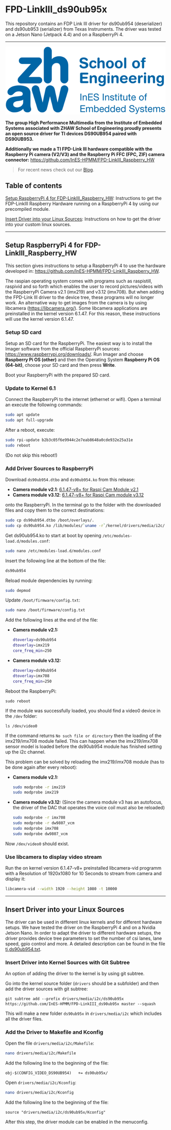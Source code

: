 # FPD-LinkIII_ds90ub95x
This repository contains an FDP Link III driver for ds90ub954 (deserializer) and ds90ub953 (serializer) from Texas Instruments. The driver was tested on a Jetson Nano (Jetpack 4.4) and on a RaspberryPi 4.

---

[![logo](https://github.com/InES-HPMM/FPD-LinkIII_Raspberry_HW/blob/master/images/ines_logo.png)](https://www.zhaw.ch/en/engineering/institutes-centres/ines/ "Homepage")

__The group High Performance Multimedia from the Institute of Embedded Systems associated with ZHAW School of Engineering proudly presents an open source driver for TI devices DS90UB954 paired with DS90UB953.__

__Additionally we made a TI FPD-Link III hardware compatible with the Raspberry Pi camera  (V2/V3) and the Raspberry Pi FFC (FPC, ZIF) camera connector:__
<https://github.com/InES-HPMM/FPD-LinkIII_Raspberry_HW>

> For recent news check out our [Blog](https://blog.zhaw.ch/high-performance/).

## Table of contents

[Setup RaspberryPi 4 for FDP-LinkIII_Raspberry_HW](#setup-raspberrypi-4-for-fdp-linkiii_raspberry_hw): Instructions to get the FDP-LinkIII Raspberry Hardware running on a RaspberryPi 4 by using our precompiled module.

[Insert Driver into your Linux Sources](#insert-driver-into-your-linux-sources): Instructions on how to get the driver into your custom linux sources.

---

## Setup RaspberryPi 4 for FDP-LinkIII_Raspberry_HW

This section gives instructions to setup a RaspberryPi 4 to use the hardware developed in: https://github.com/InES-HPMM/FPD-LinkIII_Raspberry_HW. 

The raspian operating system comes with programs such as raspistill, raspivid and so forth which enables the user to record pictures/videos with the RaspberryPi Camera v2.1 (imx219) and v3.12 (imx708). But when adding the FPD-Link III driver to the device tree, these programs will no longer work. An alternative way to get images from the camera is by using libcamera (<https://libcamera.org/>). Some libcamera applications are preinstalled in the kernel version 6.1.47. For this reason, these instructions will use the kernel version 6.1.47.

### Setup SD card
Setup an SD card for the RaspberryPi. The easiest way is to install the Imager software from the official RaspberryPi sources: https://www.raspberrypi.org/downloads/. Run Imager and choose **Raspberry Pi OS (other)** and then the Operating System **Raspberry Pi OS (64-bit)**, choose your SD card and then press **Write**.

Boot your RaspberryPi with the prepared SD card.

### Update to Kernel 6.1

Connect the RaspberryPi to the internet (ethernet or wifi). Open a terminal an execute the following commands:

```bash
sudo apt update
sudo apt full-upgrade
```

After a reboot, execute:

```bash
sudo rpi-update b2b3c05f6e9944c2e7eab8648a0cde932e25a31e
sudo reboot
```

(Do not skip this reboot!)

### Add Driver Sources to RaspberryPi

Download `ds90ub954.dtbo` and `ds90ub954.ko` from this release:
 - **Camera module v2.1**: [6.1.47-v8+ for Raspi Cam Module v2.1](https://github.com/InES-HPMM/FPD-LinkIII_ds90ub95x/releases/tag/raspi-6.1.47-v8%2B)
 - **Camera module v3.12**: [6.1.47-v8+ for Raspi Cam module v3.12](https://github.com/InES-HPMM/FPD-LinkIII_ds90ub95x/releases/tag/raspi-6.1.47-v8%2B_camModuleV3.12)

 onto the RaspberryPi. In the terminal go to the folder with the downloaded files and copy them to the correct destinations:

```bash
sudo cp ds90ub954.dtbo /boot/overlays/.
sudo cp ds90ub954.ko /lib/modules/`uname -r`/kernel/drivers/media/i2c/.
```

Get ds90ub954.ko to start at boot by opening `/etc/modules-load.d/modules.conf`:

```bash
sudo nano /etc/modules-load.d/modules.conf
```

Insert the following line at the bottom of the file:

```bash
ds90ub954
```

Reload module dependencies by running:

```bash
sudo depmod
```

Update `/boot/firmware/config.txt`:

```bash
sudo nano /boot/firmware/config.txt
```

Add the following lines at the end of the file:

- **Camera module v2.1:**
  ```bash
  dtoverlay=ds90ub954
  dtoverlay=imx219
  core_freq_min=250
  ```

- **Camera module v3.12:**
  ```bash
  dtoverlay=ds90ub954
  dtoverlay=imx708
  core_freq_min=250
  ```

Reboot the RaspberryPi:

```
sudo reboot
```

If the module was successfully loaded, you should find a video0 device in the `/dev` folder:

```
ls /dev/video0
```

If the command returns `No such file or directory` then the loading of the imx219/imx708 module failed. This can happen when the imx219/imx708 sensor model is loaded before the ds90ub954 module has finished setting up the i2c channel. 

This problem can be solved by reloading the imx219/imx708 module (has to be done again after every reboot):

- **Camera module v2.1:**
  ```bash
  sudo modprobe -r imx219
  sudo modprobe imx219
  ```

- **Camera module v3.12:** (Since the camera module v3 has an autofocus, the driver of the DAC that operates the voice coil must also be reloaded)
  ```bash
  sudo modprobe -r imx708
  sudo modprobe -r dw9807_vcm
  sudo modprobe imx708
  sudo modprobe dw9807_vcm
  ```

Now `/dev/video0` should exist.

### Use libcamera to display video stream

Run the on kernel version 6.1.47-v8+ preinstalled libcamera-vid programm with a Resolution of 1920x1080 for 10 Seconds to stream from camera and display it:

```bash
libcamera-vid --width 1920 --height 1080 -t 10000
```


---

## Insert Driver into your Linux Sources
The driver can be used in different linux kernels and for different hardware setups. We have tested the driver on the RaspberryPi 4 and on a Nvidia Jetson Nano. In order to adapt the driver to different hardware setups, the driver provides device tree parameters to set the number of csi lanes, lane speed, gpio control and more. A detailed description can be found in the file [ti,ds90ub954.txt](https://github.com/InES-HPMM/FPD-LinkIII_ds90ub95x/blob/master/ti%2Cds90ub954.txt).

### Insert Driver into Kernel Sources with Git Subtree

An option of adding the driver to the kernel is by using git subtree.

Go into the kernel source folder (`drivers` should be a subfolder) and then add the driver sources with git subtree:

```
git subtree add --prefix drivers/media/i2c/ds90ub95x https://github.com/InES-HPMM/FPD-LinkIII_ds90ub95x master --squash
```

This will make a new folder `ds90ub95x` in `drivers/media/i2c` which includes all the driver files.

### Add the Driver to Makefile and Kconfig

Open the file `drivers/media/i2c/Makefile`:

```bash
nano drivers/media/i2c/Makefile
```

Add the following line to the beginning of the file:

```
obj-$(CONFIG_VIDEO_DS90UB954)	+= ds90ub95x/
```

Open `drivers/media/i2c/Kconfig`:

```bash
nano drivers/media/i2c/Kconfig
```

Add the following line to the beginning of the file:

```
source "drivers/media/i2c/ds90ub95x/Kconfig"
```

After this step, the driver module can be enabled in the menuconfig.

